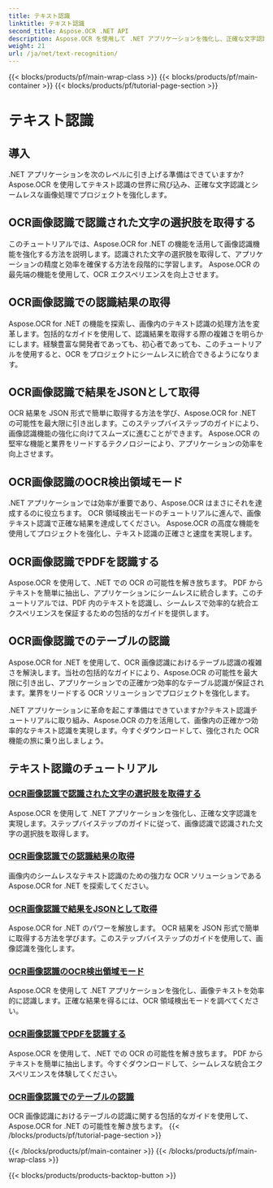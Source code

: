 ```yaml
---
title: テキスト認識
linktitle: テキスト認識
second_title: Aspose.OCR .NET API
description: Aspose.OCR を使用して .NET アプリケーションを強化し、正確な文字認識を実現します。 OCR 画像認識で選択肢、結果、JSON 形式を取得するためのチュートリアルをご覧ください。
weight: 21
url: /ja/net/text-recognition/
---
```


{{< blocks/products/pf/main-wrap-class >}}
{{< blocks/products/pf/main-container >}}
{{< blocks/products/pf/tutorial-page-section >}}

# テキスト認識

## 導入

.NET アプリケーションを次のレベルに引き上げる準備はできていますか? Aspose.OCR を使用してテキスト認識の世界に飛び込み、正確な文字認識とシームレスな画像処理でプロジェクトを強化します。

## OCR画像認識で認識された文字の選択肢を取得する

このチュートリアルでは、Aspose.OCR for .NET の機能を活用して画像認識機能を強化する方法を説明します。認識された文字の選択肢を取得して、アプリケーションの精度と効率を確保する方法を段階的に学習します。 Aspose.OCR の最先端の機能を使用して、OCR エクスペリエンスを向上させます。

## OCR画像認識での認識結果の取得

Aspose.OCR for .NET の機能を探索し、画像内のテキスト認識の処理方法を変革します。包括的なガイドを使用して、認識結果を取得する際の複雑さを明らかにします。経験豊富な開発者であっても、初心者であっても、このチュートリアルを使用すると、OCR をプロジェクトにシームレスに統合できるようになります。

## OCR画像認識で結果をJSONとして取得

OCR 結果を JSON 形式で簡単に取得する方法を学び、Aspose.OCR for .NET の可能性を最大限に引き出します。このステップバイステップのガイドにより、画像認識機能の強化に向けてスムーズに進むことができます。 Aspose.OCR の堅牢な機能と業界をリードするテクノロジーにより、アプリケーションの効率を向上させます。

## OCR画像認識のOCR検出領域モード

.NET アプリケーションでは効率が重要であり、Aspose.OCR はまさにそれを達成するのに役立ちます。 OCR 領域検出モードのチュートリアルに進んで、画像テキスト認識で正確な結果を達成してください。 Aspose.OCR の高度な機能を使用してプロジェクトを強化し、テキスト認識の正確さと速度を実現します。

## OCR画像認識でPDFを認識する

Aspose.OCR を使用して、.NET での OCR の可能性を解き放ちます。 PDF からテキストを簡単に抽出し、アプリケーションにシームレスに統合します。このチュートリアルでは、PDF 内のテキストを認識し、シームレスで効率的な統合エクスペリエンスを保証するための包括的なガイドを提供します。

## OCR画像認識でのテーブルの認識

Aspose.OCR for .NET を使用して、OCR 画像認識におけるテーブル認識の複雑さを解決します。当社の包括的なガイドにより、Aspose.OCR の可能性を最大限に引き出し、アプリケーションでの正確かつ効率的なテーブル認識が保証されます。業界をリードする OCR ソリューションでプロジェクトを強化します。

.NET アプリケーションに革命を起こす準備はできていますか?テキスト認識チュートリアルに取り組み、Aspose.OCR の力を活用して、画像内の正確かつ効率的なテキスト認識を実現します。今すぐダウンロードして、強化された OCR 機能の旅に乗り出しましょう。
## テキスト認識のチュートリアル
### [OCR画像認識で認識された文字の選択肢を取得する](./get-choices-for-recognized-characters/)
Aspose.OCR を使用して .NET アプリケーションを強化し、正確な文字認識を実現します。ステップバイステップのガイドに従って、画像認識で認識された文字の選択肢を取得します。
### [OCR画像認識での認識結果の取得](./get-recognition-result/)
画像内のシームレスなテキスト認識のための強力な OCR ソリューションである Aspose.OCR for .NET を探索してください。
### [OCR画像認識で結果をJSONとして取得](./get-result-as-json/)
Aspose.OCR for .NET のパワーを解放します。 OCR 結果を JSON 形式で簡単に取得する方法を学びます。このステップバイステップのガイドを使用して、画像認識を強化します。
### [OCR画像認識のOCR検出領域モード](./ocr-detect-areas-mode/)
Aspose.OCR を使用して .NET アプリケーションを強化し、画像テキストを効率的に認識します。正確な結果を得るには、OCR 領域検出モードを調べてください。
### [OCR画像認識でPDFを認識する](./recognize-pdf/)
Aspose.OCR を使用して、.NET での OCR の可能性を解き放ちます。 PDF からテキストを簡単に抽出します。今すぐダウンロードして、シームレスな統合エクスペリエンスを体験してください。
### [OCR画像認識でのテーブルの認識](./recognize-table/)
OCR 画像認識におけるテーブルの認識に関する包括的なガイドを使用して、Aspose.OCR for .NET の可能性を解き放ちます。
{{< /blocks/products/pf/tutorial-page-section >}}

{{< /blocks/products/pf/main-container >}}
{{< /blocks/products/pf/main-wrap-class >}}

{{< blocks/products/products-backtop-button >}}
